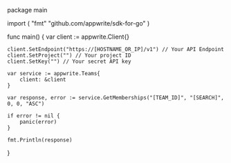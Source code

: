 package main

import (
    "fmt"
    "github.com/appwrite/sdk-for-go"
)

func main() {
    var client := appwrite.Client{}

    client.SetEndpoint("https://[HOSTNAME_OR_IP]/v1") // Your API Endpoint
    client.SetProject("") // Your project ID
    client.SetKey("") // Your secret API key

    var service := appwrite.Teams{
        client: &client
    }

    var response, error := service.GetMemberships("[TEAM_ID]", "[SEARCH]", 0, 0, "ASC")

    if error != nil {
        panic(error)
    }

    fmt.Println(response)
}
